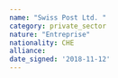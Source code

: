 ```yaml
---
name: "Swiss Post Ltd. "
category: private_sector
nature: "Entreprise"
nationality: CHE
alliance: 
date_signed: '2018-11-12'
---
```

    